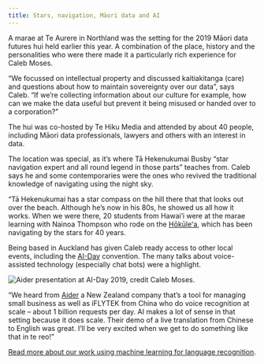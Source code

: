 ```yaml
---
title: Stars, navigation, Māori data and AI
---
```

A marae at Te Aurere in Northland was the setting for the 2019 Māori data futures hui held earlier this year. A combination of the place, history and the personalities who were there made it a particularly rich experience for Caleb Moses.

<!--more-->

“We focussed on intellectual property and discussed kaitiakitanga (care) and questions about how to maintain sovereignty over our data”, says Caleb. “If we’re collecting information about our culture for example, how can we make the data useful but prevent it being misused or handed over to a corporation?”

The hui was co-hosted by Te Hiku Media and attended by about 40 people, including Māori data professionals, lawyers and others with an interest in data.

The location was special, as it’s where Tā Hekenukumai Busby “star navigation expert and all round legend in those parts” teaches from. Caleb says he and some contemporaries were the ones who revived the traditional knowledge of navigating using the night sky.  

“Tā Hekenukumai has a star compass on the hill there that that looks out over the beach. Although he’s now in his 80s, he showed us all how it works. When we were there, 20 students from Hawai’i were at the marae learning with Nainoa Thompson who rode on the [Hōkūleʻa](http://www.hokulea.com/education-at-sea/polynesian-navigation/the-star-compass/), which has been navigating by the stars for 40 years.

Being based in Auckland has given Caleb ready access to other local events, including the [AI-Day](https://www.ai-day.com/ai-day-2019) convention. The many talks about voice-assisted technology (especially chat bots) were a highlight.

![Aider presentation at AI-Day 2019, credit Caleb Moses.](/news/2019-07-17-data-futures-hui/aider.png)

“We heard from [Aider](https://www.aider.ai/) a New Zealand company that’s a tool for managing small business as well as iFLYTEK from China who do voice recognition at scale – about 1 billion requests per day. AI makes a lot of sense in that setting because it does scale. Their demo of a live translation from Chinese to English was great. I’ll be very excited when we get to do something like that in te reo!”

[Read more about our work using machine learning for language recognition](https://www.dragonfly.co.nz/work/TMP-case-study.html).
